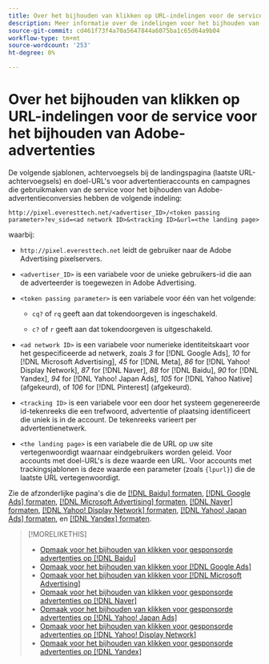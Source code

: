 ```yaml
---
title: Over het bijhouden van klikken op URL-indelingen voor de service voor het bijhouden van Adobe-advertenties
description: Meer informatie over de indelingen voor het bijhouden van klikken voor ondersteunde advertentienetwerken.
source-git-commit: cd461f73f4a70a5647844a6075ba1c65d64a9b04
workflow-type: tm+mt
source-wordcount: '253'
ht-degree: 0%

---
```


# Over het bijhouden van klikken op URL-indelingen voor de service voor het bijhouden van Adobe-advertenties

De volgende sjablonen, achtervoegsels bij de landingspagina (laatste URL-achtervoegsels) en doel-URL&#39;s voor advertentieraccounts en campagnes die gebruikmaken van de service voor het bijhouden van Adobe-advertentieconversies hebben de volgende indeling:

`http://pixel.everesttech.net/<advertiser_ID>/<token passing parameter>?ev_sid=<ad network ID>&<tracking ID>&url=<the landing page>`

waarbij:

* `http://pixel.everesttech.net` leidt de gebruiker naar de Adobe Advertising pixelservers.

* `<advertiser_ID>` is een variabele voor de unieke gebruikers-id die aan de adverteerder is toegewezen in Adobe Advertising.

* `<token passing parameter>` is een variabele voor één van het volgende:

   * `cq?` of `rq` geeft aan dat tokendoorgeven is ingeschakeld.

   * `c?` of `r` geeft aan dat tokendoorgeven is uitgeschakeld.

* `<ad network ID>` is een variabele voor numerieke identiteitskaart voor het gespecificeerde ad netwerk, zoals *3* for [!DNL Google Ads], *10* for [!DNL Microsoft Advertising], *45* for [!DNL Meta], *86* for [!DNL Yahoo! Display Network], *87* for [!DNL Naver], *88* for [!DNL Baidu], *90* for [!DNL Yandex], *94* for [!DNL Yahoo! Japan Ads], *105* for [!DNL Yahoo Native] (afgekeurd), of *106* for [!DNL Pinterest] (afgekeurd).

* `<tracking ID>` is een variabele voor een door het systeem gegenereerde id-tekenreeks die een trefwoord, advertentie of plaatsing identificeert die uniek is in de account. De tekenreeks varieert per advertentienetwerk.

* `<the landing page>` is een variabele die de URL op uw site vertegenwoordigt waarnaar eindgebruikers worden geleid. Voor accounts met doel-URL&#39;s is deze waarde een URL. Voor accounts met trackingsjablonen is deze waarde een parameter (zoals `{lpurl}`) die de laatste URL vertegenwoordigt.

Zie de afzonderlijke pagina&#39;s die de [[!DNL Baidu] formaten](formats-click-tracking-baidu.md), [[!DNL Google Ads] formaten](formats-click-tracking-google.md), [[!DNL Microsoft Advertising] formaten](formats-click-tracking-microsoft.md), [[!DNL Naver] formaten](formats-click-tracking-naver.md), [[!DNL Yahoo! Display Network] formaten](formats-click-tracking-yahoo-display-network.md), [[!DNL Yahoo! Japan Ads] formaten](formats-click-tracking-yahoo-japan.md), en [[!DNL Yandex] formaten](formats-click-tracking-yandex.md).

>[!MORELIKETHIS]
>
>* [Opmaak voor het bijhouden van klikken voor gesponsorde advertenties op [!DNL Baidu]](formats-click-tracking-baidu.md)
>* [Opmaak voor het bijhouden van klikken voor [!DNL Google Ads]](formats-click-tracking-google.md)
>* [Opmaak voor het bijhouden van klikken voor [!DNL Microsoft Advertising]](formats-click-tracking-microsoft.md)
>* [Opmaak voor het bijhouden van klikken voor gesponsorde advertenties op [!DNL Naver]](formats-click-tracking-naver.md)
>* [Opmaak voor het bijhouden van klikken voor gesponsorde advertenties op [!DNL Yahoo! Japan Ads]](formats-click-tracking-yahoo-japan.md)
>* [Opmaak voor het bijhouden van klikken voor gesponsorde advertenties op [!DNL Yahoo! Display Network]](formats-click-tracking-yahoo-display-network.md)
>* [Opmaak voor het bijhouden van klikken voor gesponsorde advertenties op [!DNL Yandex]](formats-click-tracking-yandex.md)

